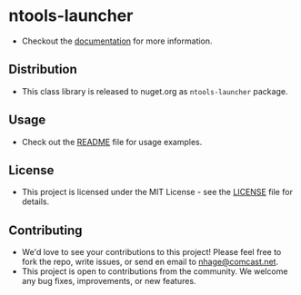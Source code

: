 # ntools-launcher

- Checkout the [documentation](https://naz-hage.github.io/ntools-launcher/) for more information.



## Distribution
- This class library is released to nuget.org as `ntools-launcher` package. 

## Usage
- Check out the [README](./launcher/README.md) file for usage examples.

## License
- This project is licensed under the MIT License - see the [LICENSE](./LICENSE) file for details.

## Contributing
- We'd love to see your contributions to this project! Please feel free to fork the repo, write issues, or send en email to nhage@comcast.net.
- This project is open to contributions from the community. We welcome any bug fixes, improvements, or new features.
